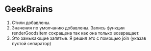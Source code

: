 # GeekBrains

1. Стили добавлены.
2. Значения по умолчанию добавлены. Запись функции renderGoodsItem  сокращена так как она только возвращает.
3. Это замыкающие запятые. Я решил это с помощью join (указав пустой сепаратор)
